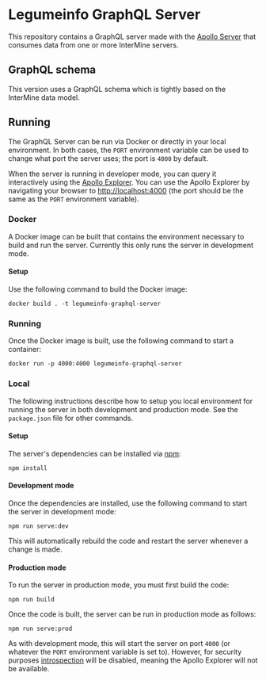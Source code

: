 # Legumeinfo GraphQL Server
This repository contains a GraphQL server made with the [Apollo Server](https://www.apollographql.com/docs/apollo-server) that consumes data from one or more InterMine servers.

## GraphQL schema
This version uses a GraphQL schema which is tightly based on the InterMine data model.

## Running
The GraphQL Server can be run via Docker or directly in your local environment.
In both cases, the `PORT` environment variable can be used to change what port the server uses; the port is `4000` by default.

When the server is running in developer mode, you can query it interactively using the [Apollo Explorer](https://www.apollographql.com/docs/studio/explorer/explorer/).
You can use the Apollo Explorer by navigating your browser to [http://localhost:4000](http://localhost:4000) (the port should be the same as the `PORT` environment variable).

### Docker
A Docker image can be built that contains the environment necessary to build and run the server.
Currently this only runs the server in development mode.

#### Setup
Use the following command to build the Docker image:
```console
docker build . -t legumeinfo-graphql-server
```

### Running
Once the Docker image is built, use the following command to start a container:
```console
docker run -p 4000:4000 legumeinfo-graphql-server
```


### Local
The following instructions describe how to setup you local environment for running the server in both development and production mode.
See the `package.json` file for other commands.

#### Setup
The server's dependencies can be installed via [npm](https://www.npmjs.com/):
```console
npm install
```

#### Development mode
Once the dependencies are installed, use the following command to start the server in development mode:
```console
npm run serve:dev
```
This will automatically rebuild the code and restart the server whenever a change is made.


#### Production mode
To run the server in production mode, you must first build the code:
```console
npm run build
```
Once the code is built, the server can be run in production mode as follows:
```console
npm run serve:prod
```
As with development mode, this will start the server on port `4000` (or whatever the `PORT` environment variable is set to).
However, for security purposes [introspection](https://www.apollographql.com/blog/graphql/security/why-you-should-disable-graphql-introspection-in-production/) will be disabled, meaning the Apollo Explorer will not be available.
